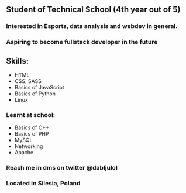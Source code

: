 ## Student of Technical School (4th year out of 5)


### Interested in Esports, data analysis and webdev in general.
### Aspiring to become fullstack developer in the future
## Skills:
- HTML
- CSS, SASS
- Basics of JavaScript
- Basics of Python
- Linux
### Learnt at school:
- Basics of C++
- Basics of PHP
- MySQL
- Networking
- Apache

### Reach me in dms on twitter @dabljulol
### Located in Silesia, Poland
